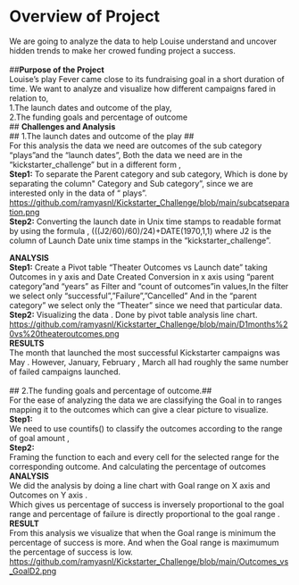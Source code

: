   # **Overview of Project**  
  We are going to analyze the data to help Louise understand and uncover hidden trends to make her crowed funding project a success.<br/>  
  ##**Purpose of the Project** <br/>
  Louise’s play Fever came close to its fundraising goal in a short duration of time. We want to analyze and visualize  how different campaigns fared in relation to,<br/>
    1.The launch dates and outcome of the play,<br/>
    2.The funding goals and percentage of outcome<br/>
    ## **Challenges and Analysis** <br/>
        ## 1.The launch dates and outcome of the play ##<br/>
                For this analysis the data we need 	are outcomes of the sub category “plays”and the “launch dates”,
         Both the data we need are in the “kickstarter_challenge” but in a different form ,<br/>
     **Step1:**  To separate the Parent category and sub category,
                 Which is done by separating the column" Category and Sub category”, since we are interested only in the data of “ plays”.<br/>
                 https://github.com/ramyasnl/Kickstarter_Challenge/blob/main/subcatseparation.png <br/>
     **Step2:**  Converting the launch date in Unix time stamps to readable format by using the formula ,
                 (((J2/60)/60)/24)+DATE(1970,1,1) where J2 is the column of Launch Date unix time stamps in the “kickstarter_challenge”.<br/>
          
   **ANALYSIS**<br/>
   **Step1:**  Create a Pivot table  “Theater Outcomes vs Launch date” taking Outcomes in y axis and Date Created Conversion in x axis using 
                 “parent category”and  “years” as Filter and “count of outcomes”in values,In the filter we select only “successful”,”Failure”,”Cancelled”
                  And in the “parent category” we select only the “Theater” since we need that particular data.<br/>
    **Step2:**   Visualizing the data .
                 Done by  pivot table analysis line chart.<br/>
                 https://github.com/ramyasnl/Kickstarter_Challenge/blob/main/D1months%20vs%20theateroutcomes.png <br/>
     **RESULTS**<br/>
                The month that launched the most successful Kickstarter campaigns was May . However, January, February , March 
                all had roughly the same number of failed campaigns launched. <br/>               
       ## 2.The funding goals and percentage of outcome.##  <br/>
      For the ease of analyzing the data we are classifying the Goal  in to ranges mapping it to the outcomes which can give a clear picture to visualize.<br/>
     **Step1:** <br/>
      We need to use countifs() to classify the outcomes according to the range of goal amount ,<br/>
     **Step2:** <br/>
     Framing the function to each and every cell for the selected range for the corresponding outcome. 
     And calculating the percentage of outcomes <br/>
     **ANALYSIS** <br/>
     We did the analysis by doing a line chart with Goal range on X axis and Outcomes on Y axis .     
     Which gives us percentage of success is inversely proportional  to the goal range and percentage of failure is directly proportional to the goal range .<br/>
     **RESULT**<br/>
From this analysis we visualize that when the Goal range is minimum the percentage of success is more.
And when the Goal range is maximumum the percentage of success is low.<br/>
https://github.com/ramyasnl/Kickstarter_Challenge/blob/main/Outcomes_vs_GoalD2.png<br/>
